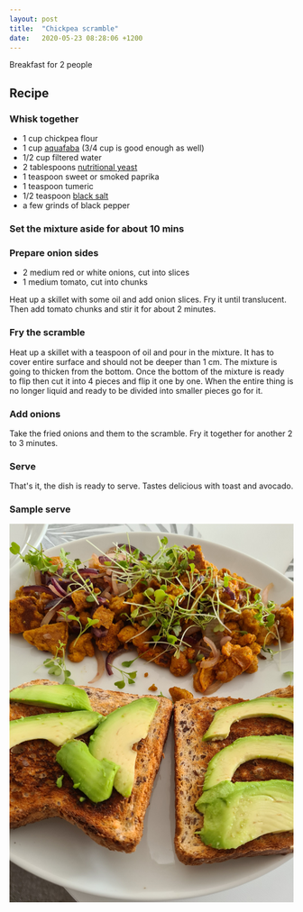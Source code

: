 ```yaml
---
layout: post
title:  "Chickpea scramble"
date:   2020-05-23 08:28:06 +1200
---
```


Breakfast for 2 people

## Recipe

### Whisk together
- 1 cup chickpea flour
- 1 cup [aquafaba](https://en.wikipedia.org/wiki/Aquafaba) (3/4 cup is good enough as well)
- 1/2 cup filtered water
- 2 tablespoons [nutritional yeast](https://en.wikipedia.org/wiki/Nutritional_yeast)
- 1 teaspoon sweet or smoked paprika
- 1 teaspoon tumeric
- 1/2 teaspoon [black salt](https://en.wikipedia.org/wiki/Kala_namak)
- a few grinds of black pepper

### Set the mixture aside for about 10 mins

### Prepare onion sides
- 2 medium red or white onions, cut into slices
- 1 medium tomato, cut into chunks

Heat up a skillet with some oil and add onion slices. Fry it until translucent. Then add tomato chunks and stir it for about 2 minutes.

### Fry the scramble
Heat up a skillet with a teaspoon of oil and pour in the mixture. It has to cover entire surface and should not be deeper than 1 cm. The mixture is going to thicken from the bottom. Once the bottom of the mixture is ready to flip then cut it into 4 pieces and flip it one by one. When the entire thing is no longer liquid and ready to be divided into smaller pieces go for it.

### Add onions
Take the fried onions and them to the scramble. Fry it together for another 2 to 3 minutes.

### Serve
That's it, the dish is ready to serve. Tastes delicious with toast and avocado.

### Sample serve
![](/img/chickpea-scramble.jpg)
